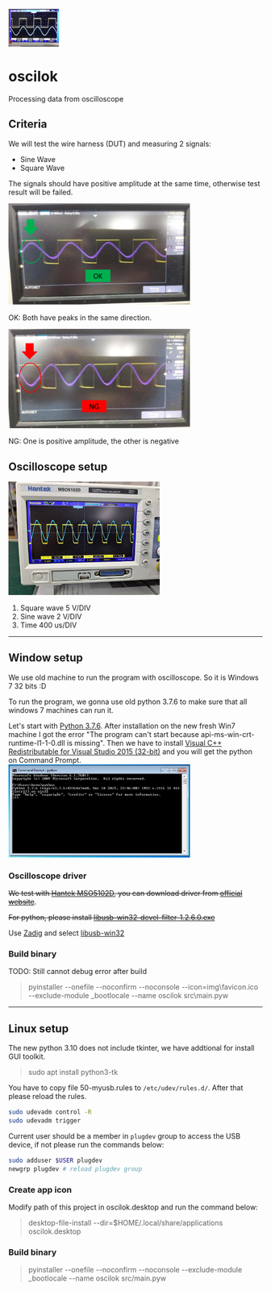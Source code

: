 ![oscilok_logo](https://github.com/qoopooh/oscilok/blob/main/img/oscilok_logo.png?raw=true)
# oscilok
Processing data from oscilloscope


## Criteria
We will test the wire harness (DUT) and measuring 2 signals:
* Sine Wave
* Square Wave

The signals should have positive amplitude at the same time, otherwise test result will be failed.

<img src="https://github.com/qoopooh/oscilok/blob/main/img/ok.png?raw=true" alt="OK" width="360"/>

OK: Both have peaks in the same direction.


<img src="https://github.com/qoopooh/oscilok/blob/main/img/ng-opposite.png?raw=true" alt="ng opposite" width="360"/>

NG: One is positive amplitude, the other is negative


## Oscilloscope setup
<img src="https://github.com/qoopooh/oscilok/blob/main/img/16572956068466.jpg?raw=true" alt="ng single" width="300"/>

1. Square wave 5 V/DIV
2. Sine wave 2 V/DIV
3. Time 400 us/DIV

-----

## Window setup
We use old machine to run the program with oscilloscope. So it is Windows 7 32 bits :D

To run the program, we gonna use old python 3.7.6 to make sure that all windows 7 machines can run it.

Let's start with [Python 3.7.6](https://www.python.org/ftp/python/3.7.6/python-3.7.6.exe). After installation on the new fresh Win7 machine I got the error "The program can't start because api-ms-win-crt-runtime-l1-1-0.dll is missing". Then we have to install [Visual C++ Redistributable for Visual Studio 2015 (32-bit)](https://www.microsoft.com/en-us/download/details.aspx?id=48145) and you will get the python on Command Prompt.
<img src="https://raw.githubusercontent.com/qoopooh/oscilok/main/img/python376-on-win7.png" alt="Setup python on windows 7" width="360"/>

### Oscilloscope driver
~~We test with [Hantek MSO5102D](http://www.hantek.com/products/detail/10), you can download driver from [official website](http://www.hantek.com/Product/MSO5000D/MSO5000D_Driver.zip)~~.

~~For python, please install [libusb-win32-devel-filter-1.2.6.0.exe](https://sourceforge.net/projects/libusb-win32/files/libusb-win32-releases/1.2.6.0/libusb-win32-devel-filter-1.2.6.0.exe/download)~~

Use [Zadig](https://zadig.akeo.ie/) and select [libusb-win32](https://sourceforge.net/p/libusb-win32/wiki/Home/)

### Build binary
TODO: Still cannot debug error after build
> pyinstaller --onefile --noconfirm --noconsole --icon=img\favicon.ico --exclude-module _bootlocale --name oscilok src\main.pyw

-----

## Linux setup
The new python 3.10 does not include tkinter, we have addtional for install GUI toolkit.
> sudo apt install python3-tk

You have to copy file 50-myusb.rules to ```/etc/udev/rules.d/```. After that please reload the rules.
```sh
sudo udevadm control -R
sudo udevadm trigger
```

Current user should be a member in ```plugdev``` group to access the USB device, if not please run the commands below:
```sh
sudo adduser $USER plugdev
newgrp plugdev # reload plugdev group
```

### Create app icon
Modify path of this project in oscilok.desktop and run the command below:
> desktop-file-install --dir=$HOME/.local/share/applications oscilok.desktop

### Build binary
> pyinstaller --onefile --noconfirm --noconsole --exclude-module _bootlocale --name oscilok src/main.pyw
